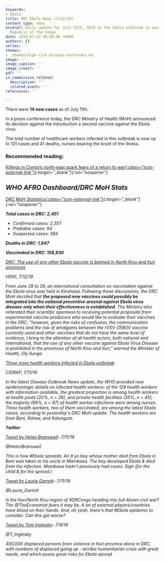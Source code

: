 ```yaml
---
keywords:
- Ebola
title: DRC Ebola News (7/12/19)
content_type: news
excerpt: Daily update for July 12th, 2019 on the Ebola outbreak in eastern Democratic
  Republic of the Congo
date: 2019-07-12 16:00:00 +0000
authors: []
series: ''
themes:
- _themes/high-risk-disease-outbreaks.md
image: ''
image_caption: ''
image_credit: ''
pdf: ''
is_commission_related:
  description: ''
  related_event: ''
references: ''

---
```

There were **14 new cases** as of July 11th.

In a press conference today, the DRC Ministry of Health (MoH) announced its decision against the introduction a second vaccine against the Ebola virus.

The total number of healthcare workers infected in this outbreak is now up to 131 cases and 41 deaths, nurses bearing the brunt of the illness.

### Recommended reading: 

[Killings in Congo’s north-east spark fears of a return to war<i/>{:class=”icon-external-link”}](https://www.economist.com/middle-east-and-africa/2019/07/13/killings-in-congos-north-east-spark-fears-of-a-return-to-war?cid1=cust/ednew/n/bl/n/2019/07/11n/owned/n/n/nwl/n/n/NA/269943/n){:target=”_blank”}{:rel=”noopener”}

## WHO AFRO Dashboard/DRC MoH Stats 

[DRC MoH Statistics<i/>{:class=”icon-external-link”}](https://mailchi.mp/sante.gouv.cd/ebola_kivu_11juil19?e=34c0620338){:target=”_blank”}{:rel=”noopener”}

**Total cases in DRC: 2,451**

* Confirmed cases: 2,357
* Probable cases: 94
* Suspected cases: 364

**Deaths in DRC: 1,647**

**Vaccinated in DRC: 158,830**

[DRC: The use of any other Ebola vaccine is banned in North Kivu and lturi provinces](https://crofsblogs.typepad.com/h5n1/2019/07/drc-the-use-of-any-other-ebola-vaccine-is-banned-in-north-kivu-and-lturi-provinces.html)

_H5N1, 7/12/19_

From June 28 to 29, an international consultation on vaccination against the Ebola virus was held in Kinshasa. Following these discussions, the DRC MoH decided that **the proposed new vaccines could possibly be integrated into the national preventive arsenal against Ebola virus disease** **only when their effectiveness is established**. The Ministry also reiterated their scientific openness to receiving potential proposals from experimental vaccine producers who would like to evaluate their vaccines in the DRC; "however, given the risks of confusion, the communication problems and the risk of amalgams between the rVSV-ZEBOV vaccine currently used and other vaccines that do not have the same level of evidence, I bring to the attention of all health actors, both national and international, that the use of any other vaccine against Ebola Virus Disease is prohibited in the provinces of North Kivu and lturi," warned the Minister of Health, Oly Ilunga.

[Three more health workers infected in Ebola outbreak](http://www.cidrap.umn.edu/news-perspective/2019/07/three-more-health-workers-infected-ebola-outbreak)

_CIDRAP, 7/11/19_

In the latest Disease Outbreak News update, the WHO provided new epidemiologic details on infected health workers: of the 128 health workers with information available, the greatest proportion is among health workers at health posts (20%, n = 26), and private health facilities (35%, n = 45); the majority (68%, n = 87) of health worker infections were among nurses. Three health workers, two of them vaccinated, are among the latest Ebola cases, according to yesterday's DRC MoH update. The health workers are from Beni, Katwa, and Kalunguta.

**Twitter**

[Tweet by Helen Branswell](https://twitter.com/HelenBranswell/status/1149346620733104129)– 7/11/19

@HelenBranswell

This is how #Ebola spreads: An 8 yo boy whose mother died from Ebola in Beni was taken to his uncle in Mambasa. The boy developed Ebola & died from the infection. Mambasa hadn't previously had cases. Sigh (for the child & for the spread.)

[Tweet by Laurie Garrett](https://twitter.com/Laurie_Garrett/status/1149363849054883840)– 7/11/19

@Laurie_Garrett

Is the Ituri/North Kivu region of #DRCongo heading into full-blown civil war? The @TheEconomist fears it may be. A lot of external players/countries have blood on their hands. And, oh yeah, there's that #Ebola epidemic to consider. Can this get worse?

[Tweet by Tom Inglesby](https://twitter.com/T_Inglesby/status/1148579167497269248)– 7/9/19

@T_Inglesby

400,000 displaced persons from violence in Ituri province alone in DRC, with numbers of displaced going up - terrible humanitarian crisis with great needs, and which poses great risks for Ebola spread